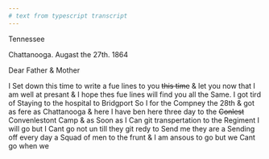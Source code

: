 ```yaml
---
# text from typescript transcript
---
```

Tennessee

Chattanooga. Augast the 27th. 1864

Dear Father & Mother

I Set down this time to write a fue lines to you ~~this time~~ & let you now that I am well at presant & I hope thes fue lines will find you all the Same. I got tird of Staying to the hospital to Bridgport So I for the Compney the 28th & got as fere as Chattanooga & here I have ben here three day to the ~~Conlest~~ Convenlestont Camp & as Soon as I Can git transpertation to the Regiment I will go but I Cant go not un till they git redy to Send me  they are a Sending off every day a Squad of men to the frunt & I am ansous to go but we Cant go when we
